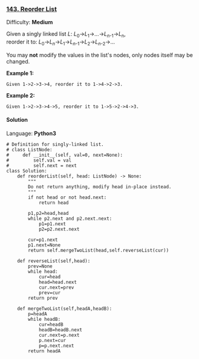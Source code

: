 ### [143\. Reorder List](https://leetcode.com/problems/reorder-list/)

Difficulty: **Medium**


Given a singly linked list _L_: _L_<sub style="display: inline;">0</sub>→_L_<sub style="display: inline;">1</sub>→…→_L_<sub style="display: inline;">_n_-1</sub>→_L_<sub style="display: inline;">n</sub>,  
reorder it to: _L_<sub style="display: inline;">0</sub>→_L_<sub style="display: inline;">_n_</sub>→_L_<sub style="display: inline;">1</sub>→_L_<sub style="display: inline;">_n_-1</sub>→_L_<sub style="display: inline;">2</sub>→_L_<sub style="display: inline;">_n_-2</sub>→…

You may **not** modify the values in the list's nodes, only nodes itself may be changed.

**Example 1:**

```
Given 1->2->3->4, reorder it to 1->4->2->3.
```

**Example 2:**

```
Given 1->2->3->4->5, reorder it to 1->5->2->4->3.
```


#### Solution

Language: **Python3**

```python3
# Definition for singly-linked list.
# class ListNode:
#     def __init__(self, val=0, next=None):
#         self.val = val
#         self.next = next
class Solution:
    def reorderList(self, head: ListNode) -> None:
        """
        Do not return anything, modify head in-place instead.
        """
        if not head or not head.next:
            return head
        
        p1,p2=head,head
        while p2.next and p2.next.next:
            p1=p1.next
            p2=p2.next.next
        
        cur=p1.next
        p1.next=None
        return self.mergeTwoList(head,self.reverseList(cur))
    
    def reverseList(self,head):
        prev=None
        while head:
            cur=head
            head=head.next
            cur.next=prev
            prev=cur
        return prev
    
    def mergeTwoList(self,headA,headB):
        p=headA
        while headB:
            cur=headB
            headB=headB.next
            cur.next=p.next
            p.next=cur
            p=p.next.next
        return headA
```